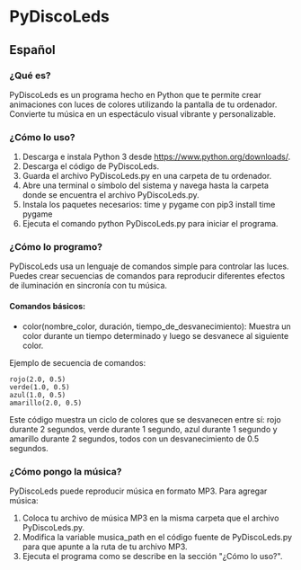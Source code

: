 # PyDiscoLeds

## Español
### ¿Qué es?
PyDiscoLeds es un programa hecho en Python que te permite crear animaciones con luces de colores utilizando la pantalla de tu ordenador. Convierte tu música en un espectáculo visual vibrante y personalizable.

### ¿Cómo lo uso?
1. Descarga e instala Python 3 desde https://www.python.org/downloads/.
2. Descarga el código de PyDiscoLeds.
3. Guarda el archivo PyDiscoLeds.py en una carpeta de tu ordenador.
4. Abre una terminal o símbolo del sistema y navega hasta la carpeta donde se encuentra el archivo PyDiscoLeds.py.
5. Instala los paquetes necesarios: time y pygame con pip3 install time pygame
7. Ejecuta el comando python PyDiscoLeds.py para iniciar el programa.
### ¿Cómo lo programo?
PyDiscoLeds usa un lenguaje de comandos simple para controlar las luces. Puedes crear secuencias de comandos para reproducir diferentes efectos de iluminación en sincronía con tu música.

#### Comandos básicos:

- color(nombre_color, duración, tiempo_de_desvanecimiento): Muestra un color durante un tiempo determinado y luego se desvanece al siguiente color.
  
Ejemplo de secuencia de comandos:
```
rojo(2.0, 0.5)
verde(1.0, 0.5)
azul(1.0, 0.5)
amarillo(2.0, 0.5)
```
Este código muestra un ciclo de colores que se desvanecen entre sí: rojo durante 2 segundos, verde durante 1 segundo, azul durante 1 segundo y amarillo durante 2 segundos, todos con un desvanecimiento de 0.5 segundos.

### ¿Cómo pongo la música?
PyDiscoLeds puede reproducir música en formato MP3. Para agregar música:

1. Coloca tu archivo de música MP3 en la misma carpeta que el archivo PyDiscoLeds.py.
2. Modifica la variable musica_path en el código fuente de PyDiscoLeds.py para que apunte a la ruta de tu archivo MP3.
3. Ejecuta el programa como se describe en la sección "¿Cómo lo uso?".
